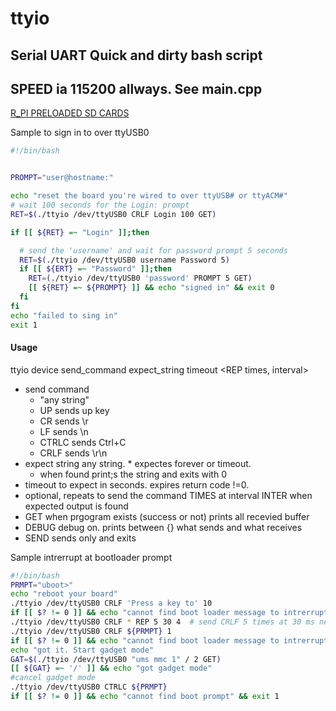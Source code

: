 # ttyio


## Serial UART Quick and dirty bash script
## SPEED ia 115200 allways. See main.cpp

[R_PI PRELOADED SD CARDS](https://redypis.org/) 


Sample to sign in to over ttyUSB0


```bash
#!/bin/bash


PROMPT="user@hostname:"

echo "reset the board you're wired to over ttyUSB# or ttyACM#"
# wait 100 seconds for the Login: prompt
RET=$(./ttyio /dev/ttyUSB0 CRLF Login 100 GET) 

if [[ ${RET} =~ "Login" ]];then

  # send the 'username' and wait for password prompt 5 seconds
  RET=$(./ttyio /dev/ttyUSB0 username Password 5)
  if [[ ${ERT} =~ "Password" ]];then
    RET=(./ttyio /dev/ttyUSB0 'password' PROMPT 5 GET)
    [[ ${RET} =~ ${PROMPT} ]] && echo "signed in" && exit 0
  fi
fi
echo "failed to sing in"
exit 1
```

####  Usage

ttyio  device send_command  expect_string timeout <REP times, interval> <GET> <DEBUG> <SEND>
  * send command
    * "any string"
    * UP sends up key
    * CR sends \r
    * LF sends \n
    * CTRLC sends Ctrl+C
    * CRLF sends \r\n
  * expect string  any string. * expectes forever or timeout.
    * when found print;s the string and exits with 0
  * timeout to expect in seconds. expires return code !=0.   
  * <REP TIMES INTER>   optional, repeats to send the command TIMES at interval INTER when expected output is found
  * GET when prgogram exists (success or not) prints all recevied buffer
  * DEBUG  debug on. prints between {} what sends and what receives
  * SEND sends only and exits
  

Sample intrerrupt at bootloader prompt

```bash
#!/bin/bash
PRMPT="uboot>"
echo "reboot your board"
./ttyio /dev/ttyUSB0 CRLF 'Press a key to' 10
if [[ $? != 0 ]] && echo "cannot find boot loader message to intrerrupt the boot" && exit 1
./ttyio /dev/ttyUSB0 CRLF * REP 5 30 4  # send CRLF 5 times at 30 ms no more than 4 seocnds to catch the bootloader prompt 
./ttyio /dev/ttyUSB0 CRLF ${PRMPT} 1
if [[ $? != 0 ]] && echo "cannot find boot loader message to intrerrupt the boot" && exit 1
echo "got it. Start gadget mode"
GAT=$(./ttyio /dev/ttyUSB0 "ums mmc 1" / 2 GET)
[[ ${GAT} =~ '/' ]] && echo "got gadget mode" 
#cancel gadget mode
./ttyio /dev/ttyUSB0 CTRLC ${PRMPT}
if [[ $? != 0 ]] && echo "cannot find boot prompt" && exit 1
```




